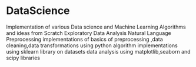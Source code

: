 # DataScience
Implementation of various Data science and Machine Learning Algorithms and ideas from Scratch
Exploratory Data Analysis
Natural Language Preprocessing 
implementations of basics of preprocessing ,data cleaning,data transformations using python
algorithm implementations using sklearn library on datasets
data analysis using matplotlib,seaborn and scipy libraries
